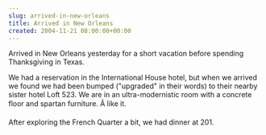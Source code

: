 ```yaml
---  
slug: arrived-in-new-orleans
title: Arrived in New Orleans
created: 2004-11-21 08:00:00+00:00
---  
```


Arrived in New Orleans yesterday for a short vacation before spending Thanksgiving in Texas.

We had a reservation in the International House hotel, but when we arrived we found we had been bumped ("upgraded" in their words) to their nearby sister hotel Loft 523. We are in an ultra-modernistic room with a concrete floor and spartan furniture. Ã like it.

After exploring the French Quarter a bit, we had dinner at 201.

